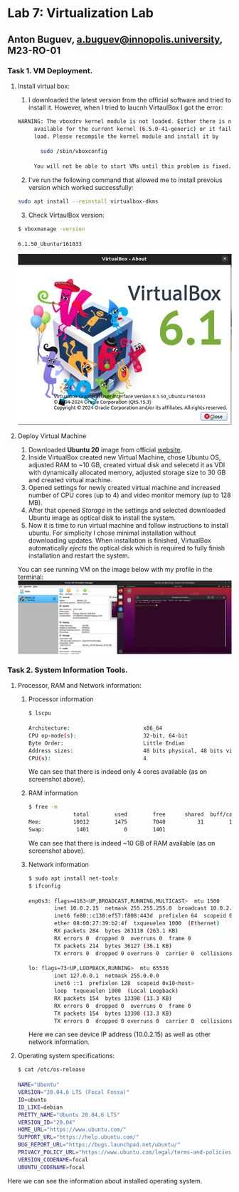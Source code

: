# Lab 7: Virtualization Lab
## Anton Buguev, a.buguev@innopolis.university, M23-RO-01

### Task 1. VM Deployment.

1. Install virtual box: 
    1. I downloaded the latest version from the official software and tried to install it. However, when I tried to laucnh VirtaulBox I got the error:
    ```sh
    WARNING: The vboxdrv kernel module is not loaded. Either there is no module
         available for the current kernel (6.5.0-41-generic) or it failed to
         load. Please recompile the kernel module and install it by

           sudo /sbin/vboxconfig

         You will not be able to start VMs until this problem is fixed.
    ```
    2. I've run the following command that allowed me to install prevoius version which worked successfully:
    ```sh
    sudo apt install --reinstall virtualbox-dkms
    ```
    3. Check VirtaulBox version:

    ```sh
    $ vboxmanage -version

    6.1.50_Ubuntur161033
    ```
    ![](images/vbox.png)

2. Deploy Virtual Machine
    1. Downloaded **Ubuntu 20** image from official [website](https://releases.ubuntu.com/focal/).
    2. Inside VirtualBox created new Virtual Machine, chose Ubuntu OS, adjusted RAM to ~10 GB, created virtual disk and selecetd it as VDI with dynamically allocated memory, adjusted storage size to 30 GB and created virtual machine.
    3. Opened settings for newly created virtual machine and increased number of CPU cores (up to 4) and video monitor memory (up to 128 MB).
    4. After that opened *Storage* in the settings and selected downloaded Ubuntu image as optical disk to install the system.
    5. Now it is time to run virtual machine and follow instructions to install ubuntu. For simplicity I chose minimal installation without downloading updates. When installation is finished, VirtualBox automatically *ejects* the optical disk which is required to fully finish installation and restart the system.

    You can see running VM on the image below with my profile in the terminal:
    ![](images/vm_running.png)

### Task 2. System Information Tools.

1. Processor, RAM and Network information:
    1. Processor information
        ```sh
        $ lscpu
        
        Architecture:                       x86_64
        CPU op-mode(s):                     32-bit, 64-bit
        Byte Order:                         Little Endian
        Address sizes:                      48 bits physical, 48 bits virtual
        CPU(s):                             4
        ```
        We can see that there is indeed only 4 cores available (as on screenshot above).
    
    2. RAM information
        ```sh
        $ free -m
                      total        used        free      shared  buff/cache   available
        Mem:          10012        1475        7040          31        1497        8256
        Swap:          1401           0        1401
        ```
        We can see that there is indeed ~10 GB of RAM available (as on screenshot above).

    3. Network information
        ```sh
        $ sudo apt install net-tools
        $ ifconfig

        enp0s3: flags=4163<UP,BROADCAST,RUNNING,MULTICAST>  mtu 1500
                inet 10.0.2.15  netmask 255.255.255.0  broadcast 10.0.2.255
                inet6 fe80::c130:ef57:f808:443d  prefixlen 64  scopeid 0x20<link>
                ether 08:00:27:39:b2:4f  txqueuelen 1000  (Ethernet)
                RX packets 284  bytes 263118 (263.1 KB)
                RX errors 0  dropped 0  overruns 0  frame 0
                TX packets 214  bytes 36127 (36.1 KB)
                TX errors 0  dropped 0 overruns 0  carrier 0  collisions 0
        
        lo: flags=73<UP,LOOPBACK,RUNNING>  mtu 65536
                inet 127.0.0.1  netmask 255.0.0.0
                inet6 ::1  prefixlen 128  scopeid 0x10<host>
                loop  txqueuelen 1000  (Local Loopback)
                RX packets 154  bytes 13398 (13.3 KB)
                RX errors 0  dropped 0  overruns 0  frame 0
                TX packets 154  bytes 13398 (13.3 KB)
                TX errors 0  dropped 0 overruns 0  carrier 0  collisions 0
        ```
        Here we can see device IP address (10.0.2.15) as well as other network information.

2. Operating system specifications:
    ```sh
    $ cat /etc/os-release

    NAME="Ubuntu"
    VERSION="20.04.6 LTS (Focal Fossa)"
    ID=ubuntu
    ID_LIKE=debian
    PRETTY_NAME="Ubuntu 20.04.6 LTS"
    VERSION_ID="20.04"
    HOME_URL="https://www.ubuntu.com/"
    SUPPORT_URL="https://help.ubuntu.com/"
    BUG_REPORT_URL="https://bugs.launchpad.net/ubuntu/"
    PRIVACY_POLICY_URL="https://www.ubuntu.com/legal/terms-and-policies/privacy-policy"
    VERSION_CODENAME=focal
    UBUNTU_CODENAME=focal
    ```
Here we can see the information about installed operating system.
